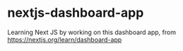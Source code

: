 # nextjs-dashboard-app
Learning Next JS by working on this dashboard app, from https://nextjs.org/learn/dashboard-app
